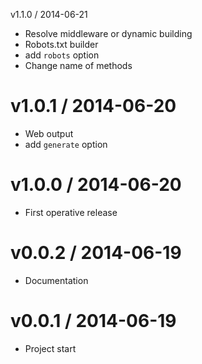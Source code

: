 v1.1.0 / 2014-06-21

  * Resolve middleware or dynamic building
  * Robots.txt builder
  * add `robots` option
  * Change name of methods

v1.0.1 / 2014-06-20
==================

  * Web output
  * add `generate` option

v1.0.0 / 2014-06-20
==================

  * First operative release

v0.0.2 / 2014-06-19
==================

  * Documentation

v0.0.1 / 2014-06-19
==================

  * Project start
